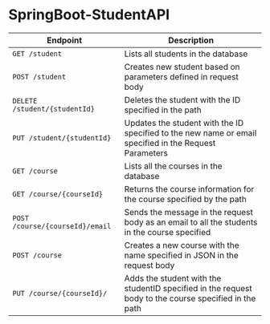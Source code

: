 # SpringBoot-StudentAPI





| Endpoint | Description |
| --- | --- |
|`GET /student` | Lists all students in the database |
|`POST /student` | Creates new student based on parameters defined in request body |
|`DELETE /student/{studentId}`| Deletes the student with the ID specified in the path |
|`PUT /student/{studentId}` | Updates the student with the ID specified to the new name or email specified in the Request Parameters |
|`GET /course` | Lists all the courses in the database |
|`GET /course/{courseId}` | Returns the course information for the course specified by the path|
|`POST /course/{courseId}/email` | Sends the message in the request body as an email to all the students in the course specified |
|`POST /course` | Creates a new course with the name specified in JSON in the request body |
|`PUT /course/{courseId}/` | Adds the student with the studentID specified in the request body to the course specified in the path |
